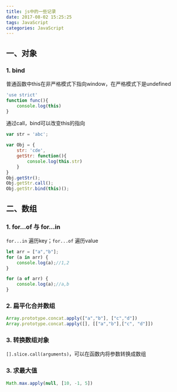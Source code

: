 ```yaml
---
title: js中的一些记录
date: 2017-08-02 15:25:25
tags: JavaScript
categories: JavaScript
---
```


## 一、对象
### 1. bind
普通函数中this在非严格模式下指向window，在严格模式下是undefined
```javascript
'use strict'
function func(){
    console.log(this)
}
```

通过call，bind可以改变this的指向
```javascript
var str = 'abc';

var Obj = {
    str: 'cde',
    getStr: function(){
        console.log(this.str)
    }
}
Obj.getStr();
Obj.getStr.call();
Obj.getStr.bind(this)();
```

## 二、数组
### 1. for...of 与 for...in
`for...in` 遍历key；`for...of` 遍历value
```javascript
let arr = ["a","b"];
for (a in arr) {
    console.log(a);//1,2
}

for (a of arr) {
    console.log(a);//a,b
}
```

### 2. 扁平化合并数组
```javascript
Array.prototype.concat.apply(["a","b"], ["c","d"])
Array.prototype.concat.apply([], [["a","b"],["c", "d"]])
```

### 3. 转换数组对象
`[].slice.call(arguments)`，可以在函数内将参数转换成数组

### 3. 求最大值
```javascript
Math.max.apply(null, [10, -1, 5])
```